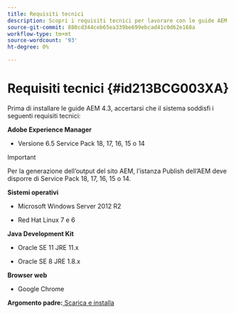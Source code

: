 ```yaml
---
title: Requisiti tecnici
description: Scopri i requisiti tecnici per lavorare con le guide AEM
source-git-commit: 880cd344ceb65ea339be699ebcad41c0d62e168a
workflow-type: tm+mt
source-wordcount: '93'
ht-degree: 0%

---
```


# Requisiti tecnici {#id213BCG003XA}

Prima di installare le guide AEM 4.3, accertarsi che il sistema soddisfi i seguenti requisiti tecnici:

**Adobe Experience Manager**

- Versione 6.5 Service Pack 18, 17, 16, 15 o 14

>[!IMPORTANT]
>
> Per la generazione dell’output del sito AEM, l’istanza Publish dell’AEM deve disporre di Service Pack 18, 17, 16, 15 o 14.

**Sistemi operativi**

- Microsoft Windows Server 2012 R2

- Red Hat Linux 7 e 6


**Java Development Kit**

- Oracle SE 11 JRE 11.x

- Oracle SE 8 JRE 1.8.x


**Browser web**

- Google Chrome


**Argomento padre:**[ Scarica e installa](download-install.md)
